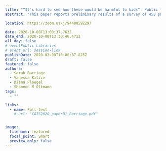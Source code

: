 ```yaml
---
title: "“It's hard to see how these would be harmful to kids”: Public library staff perceptions of child development and drag queen storytimes"
abstract: "This paper reports preliminary results of a survey of 458 public library staff members regarding their perceptions of drag queen storytimes (DQS) and the ways in which these storytimes influence child development. The majority of respondents from libraries that have hosted at least one DQS agreed that DQS support healthy child development and positively influence children’s understanding of gender and/or sexuality, while respondents from libraries that have not hosted DQS were more likely to disagree or report being undecided. Specific ways in which respondents perceive DQS to influence child development are also analyzed."

location: https://zoom.us/j/94400592297

date: 2020-10-08T13:00:37.763Z
date_end: 2020-10-08T13:30:40.471Z
all_day: false
# eventPublic Libraries
# event_url: session-link
publishDate: 2020-02-08T13:00:37.825Z
draft: false
featured: false
authors:
  - Sarah Barriage
  - Vanessa Kitzie
  - Diana Floegel
  - Shannon M Oltmann
tags:
  - ""

links:
  - name: Full-text
    # url: "CAIS2020_paper31_Barriage.pdf"


image:
  filename: featured
  focal_point: Smart
  preview_only: false
---
```

